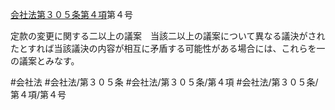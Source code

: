 [会社法第３０５条第４項](会社法＿＿＿＿第３０５条第４項)第４号

定款の変更に関する二以上の議案　当該二以上の議案について異なる議決がされたとすれば当該議決の内容が相互に矛盾する可能性がある場合には、これらを一の議案とみなす。


#会社法
#会社法/第３０５条
#会社法/第３０５条/第４項
#会社法/第３０５条/第４項/第４号
